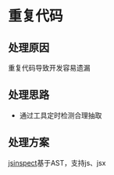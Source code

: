 # 重复代码

## 处理原因

重复代码导致开发容易遗漏

## 处理思路

* 通过工具定时检测合理抽取

## 处理方案

[jsinspect](https://github.com/danielstjules/jsinspect)基于AST，支持js、jsx